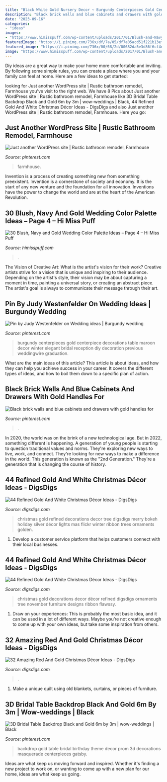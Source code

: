 ```yaml
---
title: "Black White Gold Nursery Decor ~ Burgundy Centerpieces Gold Centerpiece Decorations Table Maroon Decor Winter Elegant Bridal Reception Diy Decoration Previous Weddingwire Graduation"
description: "Black brick walls and blue cabinets and drawers with gold handles for"
date: "2023-09-16"
categories:
- "ideas"
images:
- "https://www.himisspuff.com/wp-content/uploads/2017/01/Blush-and-Navy-Wedding-Cake-via-Cotton-and-Crumbs.jpg"
featuredImage: "https://i.pinimg.com/736x/df/7a/05/df7a05acd51f221b13efd7f755fc3c73.jpg"
featured_image: "https://i.pinimg.com/736x/00/68/2d/00682da5e3d86f6cf4d134b1988c55c4.jpg"
image: "https://www.himisspuff.com/wp-content/uploads/2017/01/Blush-and-Navy-Wedding-Cake-via-Cotton-and-Crumbs.jpg"
---
```



Diy ideas are a great way to make your home more comfortable and inviting. By following some simple rules, you can create a place where you and your family can feel at home. Here are a few ideas to get started: 

	

		
looking for Just another WordPress site | Rustic bathroom remodel, Farmhouse you've visit to the right web. We have 8 Pics about Just another WordPress site | Rustic bathroom remodel, Farmhouse like 3D Bridal Table Backdrop Black and Gold 6m by 3m | wow-weddings | Black, 44 Refined Gold And White Christmas Décor Ideas - DigsDigs and also Just another WordPress site | Rustic bathroom remodel, Farmhouse. Here you go:
		
    
## Just Another WordPress Site | Rustic Bathroom Remodel, Farmhouse

<img loading=lazy src="https://i.pinimg.com/736x/df/7a/05/df7a05acd51f221b13efd7f755fc3c73.jpg" onerror="this.onerror=null;this.src='https://tse1.mm.bing.net/th?id=OIP.Iv5IuYeHPwfHBRw38OcwqgHaJz&amp;pid=15.1';" alt="Just another WordPress site | Rustic bathroom remodel, Farmhouse">

_Source: pinterest.com_

>farmhouse. 

	

Invention is a process of creating something new from something preexistent. Invention is a cornerstone of society and economy. It is the start of any new venture and the foundation for all innovation. Inventions have the power to change the world and are at the heart of the American Revolution.

    
## 30 Blush, Navy And Gold Wedding Color Palette Ideas – Page 4 – Hi Miss Puff

<img loading=lazy src="https://www.himisspuff.com/wp-content/uploads/2017/01/Blush-and-Navy-Wedding-Cake-via-Cotton-and-Crumbs.jpg" onerror="this.onerror=null;this.src='https://tse4.mm.bing.net/th?id=OIP.Gd9LTpeH8QqQXqNX1nqfSAHaLH&amp;pid=15.1';" alt="30 Blush, Navy and Gold Wedding Color Palette Ideas – Page 4 – Hi Miss Puff">

_Source: himisspuff.com_

>. 

	

The Vision of Creative Art: What is the artist's vision for their work?
Creative artists strive for a vision that is unique and inspiring to their audience. Depending on the artist's style, their vision may be about capturing a moment in time, painting a universal story, or creating an abstract piece. The artist's goal is always to communicate their message through their art.

    
## Pin By Judy Westenfelder On Wedding Ideas | Burgundy Wedding

<img loading=lazy src="https://i.pinimg.com/736x/7c/bc/50/7cbc504eecb8a850d41ea625aa5c1252--red-centerpieces-burgundy-and-gold-wedding-centerpieces.jpg" onerror="this.onerror=null;this.src='https://tse4.mm.bing.net/th?id=OIP.09FEqbIJt4sVQFDOSDkMmgHaJ4&amp;pid=15.1';" alt="Pin by Judy Westenfelder on Wedding ideas | Burgundy wedding">

_Source: pinterest.com_

>burgundy centerpieces gold centerpiece decorations table maroon decor winter elegant bridal reception diy decoration previous weddingwire graduation. 

	

What are the main ideas of this article?
This article is about ideas, and how they can help you achieve success in your career. It covers the different types of ideas, and how to boil them down to a specific plan of action.

    
## Black Brick Walls And Blue Cabinets And Drawers With Gold Handles For

<img loading=lazy src="https://i.pinimg.com/736x/a0/e4/3e/a0e43e7abac048c3e10c392596d3f16b.jpg" onerror="this.onerror=null;this.src='https://tse3.mm.bing.net/th?id=OIP.U3rOxl-7Cu8VrtnuzT_8NQHaKX&amp;pid=15.1';" alt="Black brick walls and blue cabinets and drawers with gold handles for">

_Source: pinterest.com_

>. 

	

In 2020, the world was on the brink of a new technological age. But in 2022, something different is happening. A generation of young people is starting to question traditional values and norms. They're exploring new ways to live, work, and connect. They're looking for new ways to make a difference in the world. This generation is known as the "2nd Generation." They're a generation that is changing the course of history.

    
## 44 Refined Gold And White Christmas Décor Ideas - DigsDigs

<img loading=lazy src="http://www.digsdigs.com/photos/refined-gold-and-white-christmas-decor-ideas-27.jpg" onerror="this.onerror=null;this.src='https://tse1.mm.bing.net/th?id=OIP.V3HFD3fpIZ4RZJ34A1qHGwAAAA&amp;pid=15.1';" alt="44 Refined Gold And White Christmas Décor Ideas - DigsDigs">

_Source: digsdigs.com_

>christmas gold refined decorations decor tree digsdigs merry bokeh holiday silver décor lights mas flickr winter ribbon trees ornaments golden. 

	

1. Develop a customer service platform that helps customers connect with their local businesses.

    
## 44 Refined Gold And White Christmas Décor Ideas - DigsDigs

<img loading=lazy src="http://www.digsdigs.com/photos/refined-gold-and-white-christmas-decor-ideas-36.jpg" onerror="this.onerror=null;this.src='https://tse2.mm.bing.net/th?id=OIP.pzcCBzRaqP5aKndplNsqQQAAAA&amp;pid=15.1';" alt="44 Refined Gold And White Christmas Décor Ideas - DigsDigs">

_Source: digsdigs.com_

>christmas gold decorations decor décor refined digsdigs ornaments tree november furniture designs ribbon flawssy. 

	

1. Draw on your experiences: This is probably the most basic idea, and it can be used in a lot of different ways. Maybe you’re not creative enough to come up with your own ideas, but take some inspiration from others.

    
## 32 Amazing Red And Gold Christmas Décor Ideas - DigsDigs

<img loading=lazy src="https://www.digsdigs.com/photos/amazing-red-and-gold-christmas-decor-ideas-11.jpg" onerror="this.onerror=null;this.src='https://tse4.mm.bing.net/th?id=OIP.xi8fFUpSbdvCCq-uLV7sWQAAAA&amp;pid=15.1';" alt="32 Amazing Red And Gold Christmas Décor Ideas - DigsDigs">

_Source: digsdigs.com_

>. 

	

1. Make a unique quilt using old blankets, curtains, or pieces of furniture.

    
## 3D Bridal Table Backdrop Black And Gold 6m By 3m | Wow-weddings | Black

<img loading=lazy src="https://i.pinimg.com/736x/00/68/2d/00682da5e3d86f6cf4d134b1988c55c4.jpg" onerror="this.onerror=null;this.src='https://tse3.mm.bing.net/th?id=OIP.hy0PRSWXNItP-Q67nlo4ngHaJ3&amp;pid=15.1';" alt="3D Bridal Table Backdrop Black and Gold 6m by 3m | wow-weddings | Black">

_Source: pinterest.com_

>backdrop gold table bridal birthday theme decor prom 3d decorations masquerade centerpieces gatsby. 

	

Ideas are what keep us moving forward and inspired. Whether it's finding a new project to work on, or wanting to come up with a new plan for our home, ideas are what keep us going.

